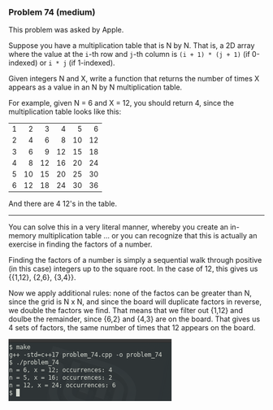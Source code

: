 ### Problem 74 (medium)

This problem was asked by Apple.

Suppose you have a multiplication table that is N by N. That is, a 2D array where the value at the `i`-th row and `j`-th column is `(i + 1) * (j + 1)` (if 0-indexed) or `i * j` (if 1-indexed).

Given integers N and X, write a function that returns the number of times X appears as a value in an N by N multiplication table.

For example, given N = 6 and X = 12, you should return 4, since the multiplication table looks like this:

| | | | | | |
|-:|-:|-:|-:|-:|-:|
| 1 | 2 | 3 | 4 | 5 | 6 |
| 2 | 4 | 6 | 8 | 10 | 12 |
| 3 | 6 | 9 | 12 | 15 | 18 |
| 4 | 8 | 12 | 16 | 20 | 24 |
| 5 | 10 | 15 | 20 | 25 | 30 |
| 6 | 12 | 18 | 24 | 30 | 36 |

And there are 4 12's in the table.

---
You can solve this in a very literal manner, whereby you create an in-memory multiplication table ... or you can recognize that this is actually an exercise in finding the factors of a number.

Finding the factors of a number is simply a sequential walk through positive (in this case) integers up to the square root. In the case of 12, this gives us {{1,12}, {2,6}, {3,4}}.

Now we apply additional rules: none of the factos can be greater than N, since the grid is N x N, and since the board will duplicate factors in reverse, we double the factors we find. That means that we filter out {1,12} and doulbe the remainder, since {6,2} and {4,3} are on the board. That gives us 4 sets of factors, the same number of times that 12 appears on the board.

![output](images/output.png "output")
